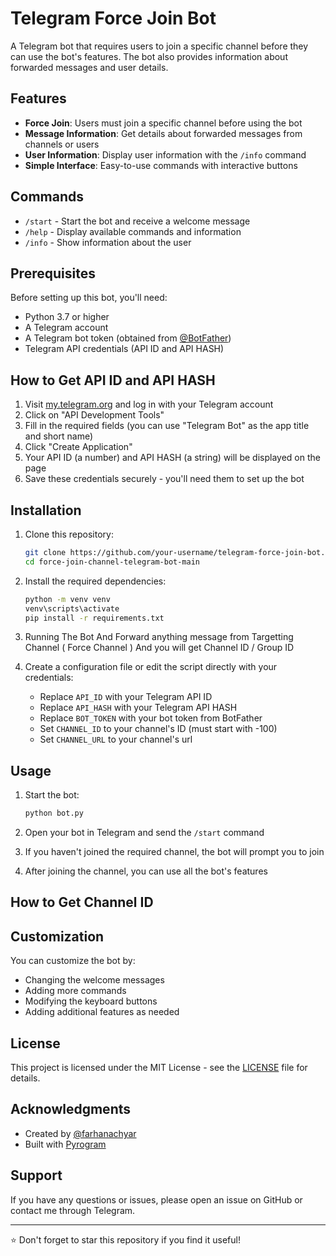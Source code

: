 # Telegram Force Join Bot

A Telegram bot that requires users to join a specific channel before they can use the bot's features. The bot also provides information about forwarded messages and user details.

## Features

- **Force Join**: Users must join a specific channel before using the bot
- **Message Information**: Get details about forwarded messages from channels or users
- **User Information**: Display user information with the `/info` command
- **Simple Interface**: Easy-to-use commands with interactive buttons

## Commands

- `/start` - Start the bot and receive a welcome message
- `/help` - Display available commands and information
- `/info` - Show information about the user

## Prerequisites

Before setting up this bot, you'll need:

- Python 3.7 or higher
- A Telegram account
- A Telegram bot token (obtained from [@BotFather](https://t.me/BotFather))
- Telegram API credentials (API ID and API HASH)

## How to Get API ID and API HASH

1. Visit [my.telegram.org](https://my.telegram.org/auth) and log in with your Telegram account
2. Click on "API Development Tools"
3. Fill in the required fields (you can use "Telegram Bot" as the app title and short name)
4. Click "Create Application"
5. Your API ID (a number) and API HASH (a string) will be displayed on the page
6. Save these credentials securely - you'll need them to set up the bot

## Installation

1. Clone this repository:
   ```bash
   git clone https://github.com/your-username/telegram-force-join-bot.git
   cd force-join-channel-telegram-bot-main
   ```

2. Install the required dependencies:
   ```bash
   python -m venv venv
   venv\scripts\activate
   pip install -r requirements.txt
   ```
3. Running The Bot And Forward anything message from Targetting Channel ( Force Channel ) And you will get Channel ID / Group ID
   
4. Create a configuration file or edit the script directly with your credentials:
   - Replace `API_ID` with your Telegram API ID
   - Replace `API_HASH` with your Telegram API HASH
   - Replace `BOT_TOKEN` with your bot token from BotFather
   - Set `CHANNEL_ID` to your channel's ID (must start with -100)
   - Set `CHANNEL_URL` to your channel's url

## Usage

1. Start the bot:
   ```bash
   python bot.py
   ```

2. Open your bot in Telegram and send the `/start` command

3. If you haven't joined the required channel, the bot will prompt you to join

4. After joining the channel, you can use all the bot's features

## How to Get Channel ID

## Customization

You can customize the bot by:
- Changing the welcome messages
- Adding more commands
- Modifying the keyboard buttons
- Adding additional features as needed

## License

This project is licensed under the MIT License - see the [LICENSE](LICENSE) file for details.

## Acknowledgments

- Created by [@farhanachyar](https://github.com/farhanachyar)
- Built with [Pyrogram](https://github.com/pyrogram/pyrogram)

## Support

If you have any questions or issues, please open an issue on GitHub or contact me through Telegram.

---

⭐ Don't forget to star this repository if you find it useful!
